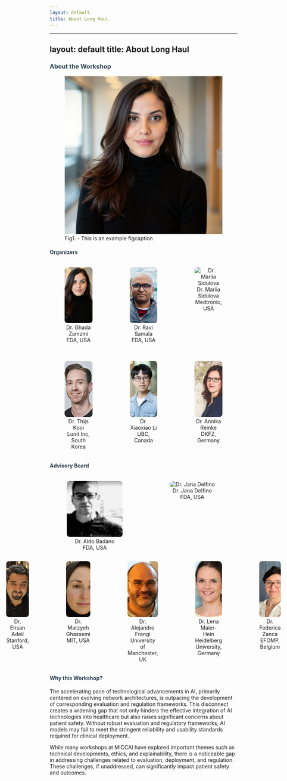 ```yaml
---
layout: default
title: About Long Haul
---
```

---
layout: default
title: About Long Haul
---

<div class="post">
    <h3 class="pageTitle" style="color: #2c3e50;">About the Workshop</h3>
    <figure>
	<img src="/organizers/ghada.jpg" alt=""> 
	<figcaption>Fig1. - This is an example figcaption</figcaption>
</figure>
    <section>
        <h4 class="pageTitle" style="color: #2c3e50;">Organizers</h4>
        <div class="organizers">
            <!-- First Row: 3 Organizers -->
            <div class="row">
                <div class="organizer">
                    <figure>
                        <img src='/organizers/ghada.jpg' alt="Dr. Ghada Zamzmi">
                        <figcaption>Dr. Ghada Zamzmi <br> FDA, USA</figcaption>
                    </figure>
                </div>
                <div class="organizer">
                    <figure>
                        <img src='/organizers/ravi.jpg' alt="Dr. Ravi Samala">
                        <figcaption>Dr. Ravi Samala <br> FDA, USA</figcaption>
                    </figure>
                </div>
                <div class="organizer">
                    <figure>
                        <img src='/organizers/touring.jpg' alt="Dr. Mariia Sidulova">
                        <figcaption>Dr. Mariia Sidulova <br> Medtronic, USA</figcaption>
                    </figure>
                </div>
            </div>
            <!-- Second Row: 3 Organizers -->
            <div class="row">
                <div class="organizer">
                    <figure>
                        <img src='/organizers/thijs.jpg' alt="Dr. Thijs Kooi">
                        <figcaption>Dr. Thijs Kooi <br> Lunit Inc, South Korea</figcaption>
                    </figure>
                </div>
                <div class="organizer">
                    <figure>
                        <img src='/organizers/xiaoxiao.jpg' alt="Dr. Xiaoxiao Li">
                        <figcaption>Dr. Xiaoxiao Li <br> UBC, Canada</figcaption>
                    </figure>
                </div>
                <div class="organizer">
                    <figure>
                        <img src='/organizers/annika.jpg' alt="Dr. Annika Reinke">
                        <figcaption>Dr. Annika Reinke <br> DKFZ, Germany</figcaption>
                    </figure>
                </div>
            </div>
        </div>
    </section>
    <section>
        <h4 class="pageTitle" style="color: #2c3e50;">Advisory Board</h4>
        <!-- First Row: 2 Advisors -->
        <div class="row">
            <div class="organizer">
                <figure>
                    <img src='/organizers/aldo.jpg' alt="Dr. Aldo Badano">
                    <figcaption>Dr. Aldo Badano <br> FDA, USA</figcaption>
                </figure>
            </div>
            <div class="organizer">
                <figure>
                    <img src='/organizers/touring.jpg' alt="Dr. Jana Delfino">
                    <figcaption>Dr. Jana Delfino <br> FDA, USA</figcaption>
                </figure>
            </div>
        </div>
        <!-- Second Row: 5 Advisors -->
        <div class="row">
            <div class="organizer">
                <figure>
                    <img src='/organizers/ehsan.jpg' alt="Dr. Ehsan Adeli">
                    <figcaption>Dr. Ehsan Adeli <br> Stanford, USA</figcaption>
                </figure>
            </div>
            <div class="organizer">
                <figure>
                    <img src='/organizers/marzyeh.jpg' alt="Dr. Marzyeh Ghassemi">
                    <figcaption>Dr. Marzyeh Ghassemi <br> MIT, USA</figcaption>
                </figure>
            </div>
            <div class="organizer">
                <figure>
                    <img src='/organizers/alejandro.jpg' alt="Dr. Alejandro Frangi">
                    <figcaption>Dr. Alejandro Frangi <br> University of Manchester, UK</figcaption>
                </figure>
            </div>
            <div class="organizer">
                <figure>
                    <img src='/organizers/lena.jpg' alt="Dr. Lena Maier-Hein">
                    <figcaption>Dr. Lena Maier-Hein <br> Heidelberg University, Germany</figcaption>
                </figure>
            </div>
            <div class="organizer">
                <figure>
                    <img src='/organizers/federica.jpg' alt="Dr. Federica Zanca">
                    <figcaption>Dr. Federica Zanca <br> EFOMP, Belgium</figcaption>
                </figure>
            </div>
        </div>
    </section>
    <section>
        <h4 class="pageTitle" style="color: #2c3e50;">Why this Workshop?</h4>
        <p>
            The accelerating pace of technological advancements in AI, primarily centered on evolving network architectures, 
            is outpacing the development of corresponding evaluation and regulation frameworks. This disconnect creates a 
            widening gap that not only hinders the effective integration of AI technologies into healthcare but also raises 
            significant concerns about patient safety. Without robust evaluation and regulatory frameworks, AI models may 
            fail to meet the stringent reliability and usability standards required for clinical deployment.
        </p>
        <p>
            While many workshops at MICCAI have explored important themes such as technical developments, ethics, and 
            explainability, there is a noticeable gap in addressing challenges related to evaluation, deployment, and 
            regulation. These challenges, if unaddressed, can significantly impact patient safety and outcomes.
        </p>
    </section>
</div>

<style>
    .organizers {
        display: flex;
        flex-wrap: wrap;
        justify-content: center;
        gap: 20px;
    }
    .row {
        display: flex;
        justify-content: center;
        width: 100%;
        gap: 20px;
    }
    .organizer {
        text-align: center;
        flex: 1 1 calc(25% - 20px); /* For 4 items per row */
    }
    .row:nth-child(2) .organizer {
        flex: 1 1 calc(33.33% - 20px); /* For 3 items per row */
    }
    .organizer img {
        width: 150px; /* Uniform width */
        height: 150px; /* Uniform height */
        object-fit: cover; /* Ensures consistent scaling */
        border-radius: 8px; /* Optional: Rounded corners */
    }
    .organizer p {
        margin-top: 10px;
        font-size: 14px;
    }
</style>

<!-- 

<style>
    .organizers {
        display: flex;
        flex-direction: column; /* Stack rows vertically */
        gap: 20px; /* Space between rows */
    }
    .row {
        display: flex;
        justify-content: space-evenly; /* Equal spacing between items in a row */
        width: 100%;
        gap: 20px;
    }
    .organizer {
        text-align: center;
    }
    .organizer img {
        width: 150px; /* Uniform width */
        height: 150px; /* Uniform height */
        object-fit: cover; /* Ensures consistent scaling */
        border-radius: 8px; /* Optional: Rounded corners */
    }
    .organizer p {
        margin-top: 10px;
        font-size: 14px;
    }
</style> -->